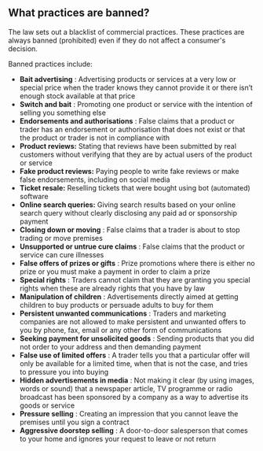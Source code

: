 ##  What practices are banned?

The law sets out a blacklist of commercial practices. These practices are
always banned (prohibited) even if they do not affect a consumer's decision.

Banned practices include:

  * **Bait advertising** : Advertising products or services at a very low or special price when the trader knows they cannot provide it or there isn’t enough stock available at that price 
  * **Switch and bait** : Promoting one product or service with the intention of selling you something else 
  * **Endorsements and authorisations** : False claims that a product or trader has an endorsement or authorisation that does not exist or that the product or trader is not in compliance with 
  * **Product reviews:** Stating that reviews have been submitted by real customers without verifying that they are by actual users of the product or service 
  * **Fake product reviews:** Paying people to write fake reviews or make false endorsements, including on social media 
  * **Ticket resale:** Reselling tickets that were bought using bot (automated) software 
  * **Online search queries:** Giving search results based on your online search query without clearly disclosing any paid ad or sponsorship payment 
  * **Closing down or moving** : False claims that a trader is about to stop trading or move premises 
  * **Unsupported or untrue cure claims** : False claims that the product or service can cure illnesses 
  * **False offers of prizes or gifts** : Prize promotions where there is either no prize or you must make a payment in order to claim a prize 
  * **Special rights** : Traders cannot claim that they are granting you special rights when these are already rights that you have by law 
  * **Manipulation of children** : Advertisements directly aimed at getting children to buy products or persuade adults to buy for them 
  * **Persistent unwanted communications** : Traders and marketing companies are not allowed to make persistent and unwanted offers to you by phone, fax, email or any other form of communications 
  * **Seeking payment for unsolicited goods** : Sending products that you did not order to your address and then demanding payment 
  * **False use of limited offers** : A trader tells you that a particular offer will only be available for a limited time, when that is not the case, and tries to pressure you into buying 
  * **Hidden advertisements in media** : Not making it clear (by using images, words or sound) that a newspaper article, TV programme or radio broadcast has been sponsored by a company as a way to advertise its goods or service 
  * **Pressure selling** : Creating an impression that you cannot leave the premises until you sign a contract 
  * **Aggressive doorstep selling** : A door-to-door salesperson that comes to your home and ignores your request to leave or not return 
